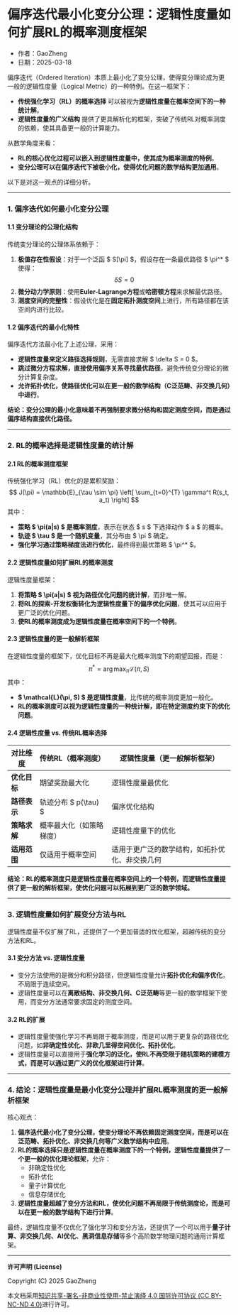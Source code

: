 # **偏序迭代最小化变分公理：逻辑性度量如何扩展RL的概率测度框架**

- 作者：GaoZheng
- 日期：2025-03-18

偏序迭代（Ordered Iteration）本质上最小化了变分公理，使得变分理论成为更一般的逻辑性度量（Logical Metric）的一种特例。在这一框架下：
- **传统强化学习（RL）的概率选择** 可以被视为**逻辑性度量在概率空间下的一种统计解**。
- **逻辑性度量的广义结构** 提供了更具解析化的框架，突破了传统RL对概率测度的依赖，使其具备更一般的计算能力。

从数学角度来看：
- **RL的核心优化过程可以嵌入到逻辑性度量中，使其成为概率测度的特例**。
- **变分公理可以在偏序迭代下被极小化，使得优化问题的数学结构更加通用**。

以下是对这一观点的详细分析。

---

### **1. 偏序迭代如何最小化变分公理**
#### **1.1 变分理论的公理化结构**
传统变分理论的公理体系依赖于：
1. **极值存在性假设**：对于一个泛函 $ S[\pi] $，假设存在一条最优路径 $ \pi^* $ 使得：
   $$
   \delta S = 0
   $$
2. **微分动力学原则**：使用**Euler-Lagrange方程**或**哈密顿方程**来求解最优路径。
3. **测度空间的完整性**：假设优化是在**固定拓扑测度空间**上进行，所有路径都在该空间内进行比较。

#### **1.2 偏序迭代的最小化特性**
偏序迭代方法最小化了上述公理，采用：
- **逻辑性度量来定义路径选择规则**，无需直接求解 $ \delta S = 0 $。
- **跳过微分方程求解，直接使用偏序关系寻找最优路径**，避免传统变分理论的微分计算复杂度。
- **允许拓扑优化，使路径优化可以在更一般的数学结构（C泛范畴、非交换几何）中进行**。

**结论：变分公理的最小化意味着不再强制要求微分结构和固定测度空间，而是通过偏序结构直接优化路径。**

---

### **2. RL的概率选择是逻辑性度量的统计解**
#### **2.1 RL的概率测度框架**
传统强化学习（RL）优化的是累积奖励：
$$
J(\pi) = \mathbb{E}_{\tau \sim \pi} \left[ \sum_{t=0}^{T} \gamma^t R(s_t, a_t) \right]
$$
其中：
- **策略 $ \pi(a|s) $ 是概率测度**，表示在状态 $ s $ 下选择动作 $ a $ 的概率。
- **轨迹 $ \tau $ 是一个随机变量**，其分布由 $ \pi $ 确定。
- **强化学习通过策略梯度法进行优化**，最终得到最优策略 $ \pi^* $。

#### **2.2 逻辑性度量如何扩展RL的概率测度**
逻辑性度量框架：
1. **将策略 $ \pi(a|s) $ 视为路径优化问题的统计解**，而非唯一解。
2. **将RL的探索-开发权衡转化为逻辑性度量下的偏序优化问题**，使其可以应用于更广泛的优化问题。
3. **使RL的概率测度成为逻辑性度量在概率空间下的一个特例**。

#### **2.3 逻辑性度量的更一般解析框架**
在逻辑性度量的框架下，优化目标不再是最大化概率测度下的期望回报，而是：
$$
\pi^* = \arg\max_{\pi} \mathcal{L}(\pi, S)
$$
其中：
- **$ \mathcal{L}(\pi, S) $ 是逻辑性度量**，比传统的概率测度更加一般化。
- **RL的概率测度可以视为逻辑性度量的一种统计解，即在特定测度约束下的优化问题**。

#### **2.4 逻辑性度量 vs. 传统RL概率选择**
| **对比维度** | **传统RL（概率测度）** | **逻辑性度量（更一般解析框架）** |
|-------------|----------------|----------------|
| **优化目标** | 期望奖励最大化 | 逻辑性度量最优化 |
| **路径表示** | 轨迹分布 $ p(\tau) $ | 偏序优化结构 |
| **策略求解** | 概率最大化（如策略梯度） | 逻辑性度量下的优化 |
| **适用范围** | 仅适用于概率空间 | 适用于更广泛的数学结构，如拓扑优化、非交换几何 |

**结论：RL的概率测度只是逻辑性度量在概率空间上的一个特例，而逻辑性度量提供了更一般的解析框架，使优化问题可以拓展到更广泛的数学领域。**

---

### **3. 逻辑性度量如何扩展变分方法与RL**
逻辑性度量不仅扩展了RL，还提供了一个更加普适的优化框架，超越传统的变分方法和RL。

#### **3.1 变分方法 vs. 逻辑性度量**
- 变分方法使用的是微分和积分路径，但逻辑性度量允许**拓扑优化和偏序优化**，不局限于连续空间。
- 逻辑性度量可以在**离散结构、非交换几何、C泛范畴**等更一般的数学框架下使用，而变分方法通常要求固定的测度空间。

#### **3.2 RL的扩展**
- 逻辑性度量使强化学习不再局限于概率测度，而是可以用于更复杂的路径优化问题，如**非确定性优化、非欧几里得空间优化、拓扑优化**。
- 逻辑性度量可以直接用于**强化学习的泛化，使RL不再受限于随机策略的建模方式，而是可以通过更广义的优化框架进行计算**。

---

### **4. 结论：逻辑性度量是最小化变分公理并扩展RL概率测度的更一般解析框架**
核心观点：
1. **偏序迭代最小化了变分公理，使变分理论不再依赖固定测度空间，而是可以在泛范畴、拓扑优化、非交换几何等广义数学结构中应用**。
2. **RL的概率选择只是逻辑性度量在概率测度下的一个特例，逻辑性度量提供了一个更一般的优化理论框架**，允许：
   - 非确定性优化
   - 拓扑优化
   - 量子计算优化
   - 信息存储优化
3. **逻辑性度量超越了变分方法和RL，使优化问题不再局限于传统测度论，而是可以在更一般的数学结构下进行计算**。

最终，逻辑性度量不仅优化了强化学习和变分方法，还提供了一个可以用于**量子计算、非交换几何、AI优化、黑洞信息存储**等多个高阶数学物理问题的通用计算框架。

---

**许可声明 (License)**

Copyright (C) 2025 GaoZheng 

本文档采用[知识共享-署名-非商业性使用-禁止演绎 4.0 国际许可协议 (CC BY-NC-ND 4.0)](https://creativecommons.org/licenses/by-nc-nd/4.0/deed.zh-Hans)进行许可。
